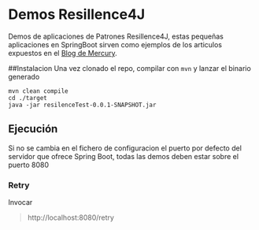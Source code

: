 # Demos Resillence4J
Demos de aplicaciones de Patrones Resillence4J, estas pequeñas aplicaciones en SpringBoot sirven como ejemplos de los articulos expuestos en el [Blog de Mercury](https://mercurytfs.blogspot.com/).

##Instalacion
Una vez clonado el repo, compilar con `mvn` y lanzar el binario generado
```shell
mvn clean compile
cd ./target
java -jar resilenceTest-0.0.1-SNAPSHOT.jar
```
## Ejecución
Si no se cambia en el fichero de configuracion el puerto por defecto del servidor que ofrece Spring Boot, todas las demos deben estar sobre el puerto 8080
### Retry
Invocar 
> http://localhost:8080/retry

